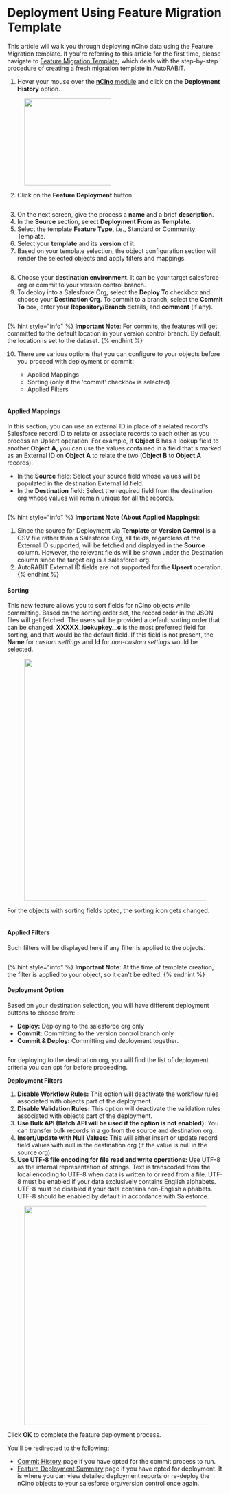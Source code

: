 # Deployment Using Feature Migration Template

This article will walk you through deploying nCino data using the Feature Migration template. If you're referring to this article for the first time, please navigate to [Feature Migration Template](../feature-migration/create-a-feature-migration-template.md), which deals with the step-by-step procedure of creating a fresh migration template in AutoRABIT.&#x20;

1. Hover your mouse over the [**nCino** module](https://www.autorabit.com/industry-solution/banking-financial-services-ncino/) and click on the **Deployment History** option.

<figure><img src="../../../../../.gitbook/assets/image (74) (1).png" alt="" width="202"><figcaption></figcaption></figure>

2. Click on the **Feature Deployment** button.

<figure><img src="../../../../../.gitbook/assets/image (1) (1) (1) (1) (1) (1) (1) (1) (1) (1) (1) (1) (1) (1) (1) (1) (1) (1) (1) (1) (1) (1) (1) (1) (1) (1) (1) (1) (1) (1) (1) (1) (1) (1) (1) (1) (1) (1) (1) (1) (1) (1) (1) (1) (1) (1) (1) (1) (1) (1) (1) (1) (1) (1) (1) (1) (1) (1).png" alt=""><figcaption></figcaption></figure>

3. On the next screen, give the process a **name** and a brief **description**.
4. In the **Source** section, select **Deployment From** as **Template**.
5. Select the template **Feature Type,** i.e., Standard or Community Template.
6. Select your **template** and its **version** of it.
7. Based on your template selection, the object configuration section will render the selected objects and apply filters and mappings.

<figure><img src="../../../../../.gitbook/assets/image (2) (1) (1) (1) (1) (1) (1) (1) (1) (1) (1) (1) (1) (1) (1) (1) (1) (1) (1) (1) (1) (1) (1) (1) (1) (1) (1) (1) (1) (1) (1) (1) (1) (1) (1) (1).png" alt=""><figcaption></figcaption></figure>

8. Choose your **destination environment**. It can be your target salesforce org or commit to your version control branch.
9. To deploy into a Salesforce Org, select the **Deploy To** checkbox and choose your **Destination Org**. To commit to a branch, select the **Commit To** box, enter your **Repository/Branch** details, and **comment** (if any).

<figure><img src="../../../../../.gitbook/assets/image (3) (1) (1) (1) (1) (1) (1) (1) (1) (1) (1) (1) (1) (1) (1) (1) (1) (1) (1) (1) (1) (1) (1) (1) (1) (1) (1) (1) (1) (1) (1) (1).png" alt=""><figcaption></figcaption></figure>

{% hint style="info" %}
**Important Note**: For commits, the features will get committed to the default location in your version control branch. By default, the location is set to the dataset.
{% endhint %}

10. There are various options that you can configure to your objects before you proceed with deployment or commit:

    * Applied Mappings
    * Sorting (only if the 'commit' checkbox is selected)
    * Applied Filters

    <figure><img src="../../../../../.gitbook/assets/image (4) (1) (1) (1) (1) (1) (1) (1) (1) (1) (1) (1) (1) (1) (1) (1) (1) (1) (1) (1) (1) (1) (1) (1) (1) (1) (1) (1).png" alt=""><figcaption></figcaption></figure>

#### Applied Mappings <a href="#applied-mappings" id="applied-mappings"></a>

In this section, you can use an external ID in place of a related record's Salesforce record ID to relate or associate records to each other as you process an Upsert operation. For example, if **Object B** has a lookup field to another **Object A,** you can use the values contained in a field that's marked as an External ID on **Object A** to relate the two (**Object B** to **Object A** records).

* In the **Source** field: Select your source field whose values will be populated in the destination External Id field.
* In the **Destination** field: Select the required field from the destination org whose values will remain unique for all the records.

<figure><img src="../../../../../.gitbook/assets/image (5) (1) (1) (1) (1) (1) (1) (1) (1) (1) (1) (1) (1) (1) (1) (1) (1) (1) (1) (1) (1) (1) (1).png" alt=""><figcaption></figcaption></figure>

{% hint style="info" %}
**Important Note (About Applied Mappings)**:

1. Since the source for Deployment via **Template** or **Version Control** is a CSV file rather than a Salesforce Org, all fields, regardless of the External ID supported, will be fetched and displayed in the **Source** column. However, the relevant fields will be shown under the Destination column since the target org is a salesforce org.
2. AutoRABIT External ID fields are not supported for the **Upsert** operation.
{% endhint %}

#### Sorting <a href="#sorting" id="sorting"></a>

This new feature allows you to sort fields for nCino objects while committing. Based on the sorting order set, the record order in the JSON files will get fetched. The users will be provided a default sorting order that can be changed. **XXXXX\_lookupkey\_\_c** is the most preferred field for sorting, and that would be the default field. If this field is not present, the **Name** for _custom settings_ and **Id** for _non-custom settings_ would be selected.

<figure><img src="../../../../../.gitbook/assets/image (6) (1) (1) (1) (1) (1) (1) (1) (1) (1) (1) (1) (1) (1) (1) (1) (1) (1).png" alt="" width="563"><figcaption></figcaption></figure>

For the objects with sorting fields opted, the sorting icon gets changed.

<figure><img src="../../../../../.gitbook/assets/image (7) (1) (1) (1) (1) (1) (1) (1) (1) (1) (1) (1) (1) (1).png" alt=""><figcaption></figcaption></figure>

#### Applied Filters <a href="#applied-filters" id="applied-filters"></a>

Such filters will be displayed here if any filter is applied to the objects.

<figure><img src="../../../../../.gitbook/assets/image (8) (1) (1) (1) (1) (1) (1) (1) (1) (1) (1) (1) (1).png" alt=""><figcaption></figcaption></figure>

{% hint style="info" %}
**Important Note**: At the time of template creation, the filter is applied to your object, so it can't be edited.&#x20;
{% endhint %}

#### Deployment Option <a href="#deployment-option" id="deployment-option"></a>

Based on your destination selection, you will have different deployment buttons to choose from:

* **Deploy:** Deploying to the salesforce org only
* **Commit:** Committing to the version control branch only
* **Commit & Deploy:** Committing and deployment together.

<figure><img src="../../../../../.gitbook/assets/image (9) (1) (1) (1) (1) (1) (1) (1) (1) (1) (1) (1).png" alt=""><figcaption></figcaption></figure>

For deploying to the destination org, you will find the list of deployment criteria you can opt for before proceeding.&#x20;

**Deployment Filters**

1. **Disable Workflow Rules:** This option will deactivate the workflow rules associated with objects part of the deployment.
2. **Disable Validation Rules:** This option will deactivate the validation rules associated with objects part of the deployment.
3. **Use Bulk API (Batch API will be used if the option is not enabled):** You can transfer bulk records in a go from the source and destination org.
4. **Insert/update with Null Values:** This will either insert or update record field values with null in the destination org (if the value is null in the source org).
5. **Use UTF-8 file encoding for file read and write operations:** Use UTF-8 as the internal representation of strings. Text is transcoded from the local encoding to UTF-8 when data is written to or read from a file. UTF-8 must be enabled if your data exclusively contains English alphabets. UTF-8 must be disabled if your data contains non-English alphabets. UTF-8 should be enabled by default in accordance with Salesforce.

<figure><img src="../../../../../.gitbook/assets/image (10) (1) (1) (1) (1) (1) (1) (1) (1).png" alt="" width="510"><figcaption></figcaption></figure>

Click **OK** to complete the feature deployment process.

You'll be redirected to the following:

* [Commit History](../feature-commits.md) page if you have opted for the commit process to run.
* [Feature Deployment Summary](feature-deployment-summary.md) page if you have opted for deployment. It is where you can view detailed deployment reports or re-deploy the nCino objects to your salesforce org/version control once again.
